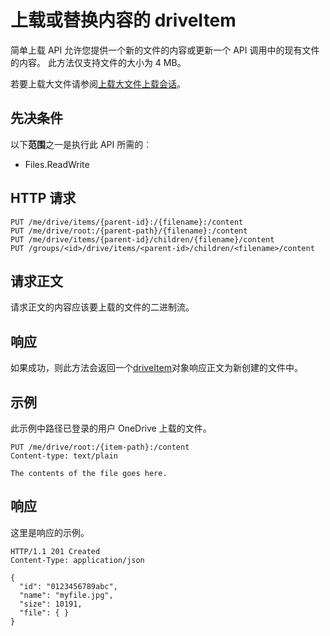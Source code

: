 # <a name="upload-or-replace-the-contents-of-a-driveitem"></a>上载或替换内容的 driveItem

简单上载 API 允许您提供一个新的文件的内容或更新一个 API 调用中的现有文件的内容。 此方法仅支持文件的大小为 4 MB。

若要上载大文件请参阅[上载大文件上载会话](item_createUploadSession.md)。

## <a name="prerequisites"></a>先决条件
以下**范围**之一是执行此 API 所需的︰

  * Files.ReadWrite

## <a name="http-request"></a>HTTP 请求
<!-- { "blockType": "ignored" } -->
```http
PUT /me/drive/items/{parent-id}:/{filename}:/content
PUT /me/drive/root:/{parent-path}/{filename}:/content
PUT /me/drive/items/{parent-id}/children/{filename}/content
PUT /groups/<id>/drive/items/<parent-id>/children/<filename>/content
```

## <a name="request-body"></a>请求正文
请求正文的内容应该要上载的文件的二进制流。

## <a name="response"></a>响应
如果成功，则此方法会返回一个[driveItem](../resources/driveitem.md)对象响应正文为新创建的文件中。

## <a name="example"></a>示例
此示例中路径已登录的用户 OneDrive 上载的文件。

<!-- {
  "blockType": "request",
  "name": "upload_item"
}-->
```http
PUT /me/drive/root:/{item-path}:/content
Content-type: text/plain

The contents of the file goes here.
```

## <a name="response"></a>响应
这里是响应的示例。
<!-- {
  "blockType": "response",
  "truncated": true,
  "@odata.type": "microsoft.graph.driveItem"
} -->
```http
HTTP/1.1 201 Created
Content-Type: application/json

{
  "id": "0123456789abc",
  "name": "myfile.jpg",
  "size": 10191,
  "file": { }
}
```

<!-- uuid: 8fcb5dbc-d5aa-4681-8e31-b001d5168d79
2015-10-25 14:57:30 UTC -->
<!-- {
  "type": "#page.annotation",
  "description": "Upload item",
  "keywords": "",
  "section": "documentation",
  "tocPath": ""
}-->
